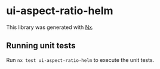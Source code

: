 # ui-aspect-ratio-helm

This library was generated with [Nx](https://nx.dev).

## Running unit tests

Run `nx test ui-aspect-ratio-helm` to execute the unit tests.
